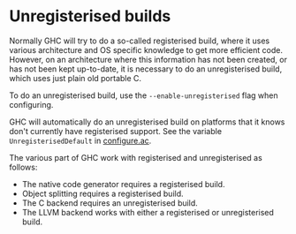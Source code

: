 # Unregisterised builds


Normally GHC will try to do a so-called registerised build, where it uses various architecture and OS specific knowledge to get more efficient code. However, on an architecture where this information has not been created, or has not been kept up-to-date, it is necessary to do an unregisterised build, which uses just plain old portable C.


To do an unregisterised build, use the `--enable-unregisterised` flag when configuring.


GHC will automatically do an unregisterised build on platforms that it knows don't currently have registerised support. See the variable `UnregisterisedDefault` in [configure.ac](/trac/ghc/browser/configure.ac)[](/trac/ghc/export/HEAD/ghc/configure.ac).


The various part of GHC work with registerised and unregisterised as follows:

- The native code generator requires a registerised build.
- Object splitting requires a registerised build.
- The C backend requires an unregisterised build.
- The LLVM backend works with either a registerised or unregisterised build.
